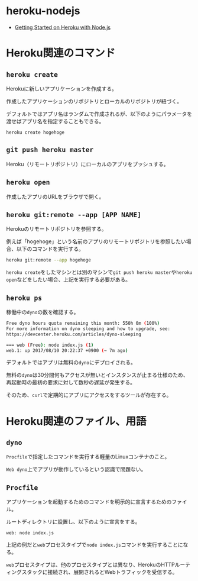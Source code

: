 # heroku-nodejs

- [Getting Started on Heroku with Node.js](https://devcenter.heroku.com/articles/getting-started-with-nodejs#introduction)

# Heroku関連のコマンド

## `heroku create`
Herokuに新しいアプリケーションを作成する。

作成したアプリケーションのリポジトリとローカルのリポジトリが紐づく。

デフォルトではアプリ名はランダムで作成されるが、以下のようにパラメータを渡せばアプリ名を指定することもできる。

```
heroku create hogehoge
```

## `git push heroku master`
Heroku（リモートリポジトリ）にローカルのアプリをプッシュする。

## `heroku open`
作成したアプリのURLをブラウザで開く。

## `heroku git:remote --app [APP NAME]`
Herokuのリモートリポジトリを参照する。

例えば「hogehoge」という名前のアプリのリモートリポジトリを参照したい場合、以下のコマンドを実行する。

```bash
heroku git:remote --app hogehoge
```

`heroku create`をしたマシンとは別のマシンで`git push heroku master`や`heroku open`などをしたい場合、上記を実行する必要がある。

## `heroku ps`
稼働中の`dyno`の数を確認する。

```bash
Free dyno hours quota remaining this month: 550h 0m (100%)
For more information on dyno sleeping and how to upgrade, see:
https://devcenter.heroku.com/articles/dyno-sleeping

=== web (Free): node index.js (1)
web.1: up 2017/08/10 20:22:37 +0900 (~ 7m ago)
```

デフォルトではアプリは無料の`dyno`にデプロイされる。

無料の`dyno`は30分間何もアクセスが無いとインスタンスが止まる仕様のため、再起動時の最初の要求に対して数秒の遅延が発生する。

そのため、`curl`で定期的にアプリにアクセスをするツールが存在する。

# Heroku関連のファイル、用語

## `dyno`
`Procfile`で指定したコマンドを実行する軽量のLinuxコンテナのこと。

`Web dyno`上でアプリが動作しているという認識で問題ない。

## `Procfile`
アプリケーションを起動するためのコマンドを明示的に宣言するためのファイル。

ルートディレクトリに設置し、以下のように宣言をする。

```
web: node index.js
```

上記の例だと`web`プロセスタイプで`node index.js`コマンドを実行することになる。

`web`プロセスタイプは、他のプロセスタイプとは異なり、HerokuのHTTPルーティングスタックに接続され、展開されるとWebトラフィックを受信する。